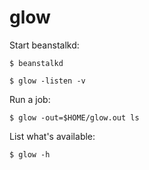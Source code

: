 # glow

Start beanstalkd:

```
$ beanstalkd
```

```
$ glow -listen -v
```

Run a job:

```
$ glow -out=$HOME/glow.out ls
```

List what's available:

```
$ glow -h
```